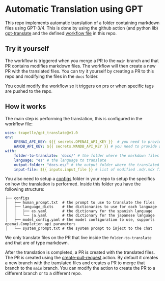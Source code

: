 # Automatic Translation using GPT

This repo implements automatic translation of a folder containing markdown files using GPT-3/4. This is done by using the github action (and python lib) [gpt-translate](https://github.com/tcapelle/gpt_translate) and the defined [workflow file](/.github/workflows/main.yml) in this repo.

## Try it yourself

The workflow is triggered when you merge a PR to the `main` branch and that PR contains modifies markdown files. The workflow will then create a new PR with the translated files. You can try it yourself by creating a PR to this repo and modifying the files in the `docs` folder.

You could modify the workflow so it triggers on prs or when specific tags are pushed to the repo.

## How it works

The main step is performing the translation, this is configured in the workflow file:

```yaml
uses: tcapelle/gpt_translate@v1.0
env:
    OPENAI_API_KEY: ${{ secrets.OPENAI_API_KEY }}  # you need to provide an OPENAI_API_KEY in your secrets
    WANDB_API_KEY: ${{ secrets.WANDB_API_KEY }} # you need to provide a secret containing output of https://wandb.ai/authorize
with:
    folder-to-translate: 'docs/' # the folder where the markdown files are located
    language: "es" # the language to translate
    output-folder: "docs-es/" # the output folder where the translated files will be stored
    input-file: ${{ inputs.input_file }} # list of modified .md/.mdx files to translate
```

You also need to setup a [configs](/configs/) folder in your repo to setup the specifics on how the translation is performed. Inside this folder you have the following structure:

```
├── configs
│   ├── human_prompt.txt  # the prompt to use to translate the files
│   ├── language_dicts    # the dictionaries to use for each language
│   │   ├── es.yaml       # the dictionary for the spanish language
│   │   └── ja.yaml       # the dictionary for the japanese language
│   ├── model_config.yaml # the model configuration to use, supports openai.Completion api parameters
│   └── system_prompt.txt # the system prompt to inject to the chat
```

We only translate files on the PR that live inside the `folder-to-translate` and that are of type markdown.

After the translation is completed, a PR is created with the translated files. The PR is created using the [create-pull-request](https://github.com/peter-evans/create-pull-request/blob/main/docs/examples.md) action. By default it creates a new branch with the translated files and creates a PR to merge that branch to the `main` branch. You can modify the action to create the PR to a different branch or to a different repo.

